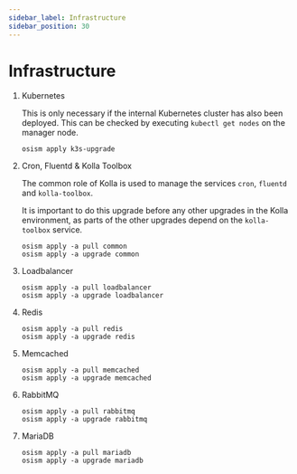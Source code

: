 ```yaml
---
sidebar_label: Infrastructure
sidebar_position: 30
---
```


# Infrastructure

1. Kubernetes

   This is only necessary if the internal Kubernetes cluster has also been deployed.
   This can be checked by executing `kubectl get nodes` on the manager node.

   ```
   osism apply k3s-upgrade
   ```

2. Cron, Fluentd & Kolla Toolbox

   The common role of Kolla is used to manage the services `cron`, `fluentd`
   and `kolla-toolbox`.

   It is important to do this upgrade before any other upgrades in the Kolla
   environment, as parts of the other upgrades depend on the `kolla-toolbox`
   service.

   ```
   osism apply -a pull common
   osism apply -a upgrade common
   ```

3. Loadbalancer

   ```
   osism apply -a pull loadbalancer
   osism apply -a upgrade loadbalancer
   ```

4. Redis

   ```
   osism apply -a pull redis
   osism apply -a upgrade redis
   ```

5. Memcached

   ```
   osism apply -a pull memcached
   osism apply -a upgrade memcached
   ```

6. RabbitMQ

   ```
   osism apply -a pull rabbitmq
   osism apply -a upgrade rabbitmq
   ```

7. MariaDB

   ```
   osism apply -a pull mariadb
   osism apply -a upgrade mariadb
   ```
